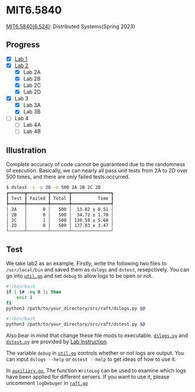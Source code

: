 # MIT6.5840

[MIT6.5840(6.524)](https://pdos.csail.mit.edu/6.824/schedule.html): Distributed Systems(Spring 2023)

## Progress

- [x] [Lab 1](./Project/Lab1.md)
- [x] [Lab 2](./Project/Lab2.md)
  - [x] Lab 2A
  - [x] Lab 2B
  - [x] Lab 2C
  - [x] Lab 2D
- [x] Lab 3
  - [x] Lab 3A
  - [x] Lab 3B
- [ ] Lab 4
  - [ ] Lab 4A
  - [ ] Lab 4B

## Illustration

Complete accuracy of code cannot be guaranteed due to the randomness of execution. Basically, we can nearly all pass unit tests from 2A to 2D over 500 times, and there are only failed tests occurred.

```bash
$ dstest -s -p 20 -n 500 2A 2B 2C 2D
┏━━━━━━┳━━━━━━━━┳━━━━━━━┳━━━━━━━━━━━━━━━┓
┃ Test ┃ Failed ┃ Total ┃          Time ┃
┡━━━━━━╇━━━━━━━━╇━━━━━━━╇━━━━━━━━━━━━━━━┩
│ 2A   │      0 │   500 │  13.82 ± 0.51 │
│ 2B   │      0 │   500 │  34.72 ± 1.70 │
│ 2C   │      1 │   500 │ 130.59 ± 5.68 │
│ 2D   │      0 │   500 │ 137.03 ± 3.47 │
└──────┴────────┴───────┴───────────────┘
```

## Test

We take lab2 as an example. Firstly, write the following two files to `/usr/local/bin` and saved them as `dslogs` and `dstest`, resepctively. You can go into [`util.go`](./src/raft/util.go) and set `debug` to allow logs to be open or not.

```bash
#!/bin/bash
if [ $# -eq 0 ]; then
    exit 1
fi
python3 /path/to/your_directory/src/raft/dslogs.py $@
```

```bash
#!/bin/bash
python3 /path/to/your_directory/src/raft/dstest.py $@
```

Also bear in mind that change these file mods to executable. [`dslogs.py`](https://gist.github.com/JJGO/e64c0e8aedb5d464b5f79d3b12197338) and [`dstest.py`](https://gist.github.com/JJGO/0d73540ef7cc2f066cb535156b7cbdab) are provided by [Lab Instruction](https://blog.josejg.com/debugging-pretty/).

The variable `debug` in [`util.go`](./src/raft/util.go) controls whether or not logs are output. You can input `dslogs --help` or `dstest --help` to get ideas of how to use it.

In [`auxiliary.go`](./src/raft/auxiliary.go), The function `WriteLog` can be used to examine which logs have been applied for different servers. If you want to use it, please uncomment `logDebuger` in [`raft.go`](./src/raft/raft.go)


